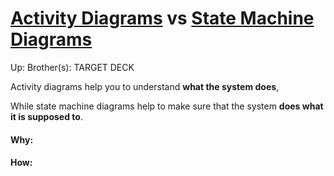 # [Activity Diagrams](activity_diagrams) vs [State Machine Diagrams](state_machine_diagrams)

Up: 
Brother(s):
TARGET DECK

Activity diagrams help you to understand **what the system does**,

While state machine diagrams help to make sure that the system **does what it is supposed to**.



































#### Why:
#### How:









